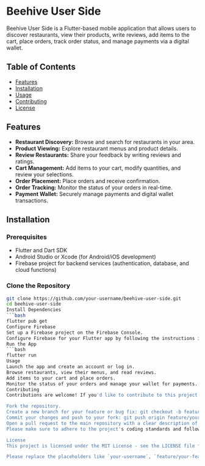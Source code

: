# Beehive User Side

Beehive User Side is a Flutter-based mobile application that allows users to discover restaurants, view their products, write reviews, add items to the cart, place orders, track order status, and manage payments via a digital wallet.

## Table of Contents

- [Features](#features)
- [Installation](#installation)
- [Usage](#usage)
- [Contributing](#contributing)
- [License](#license)

## Features

- **Restaurant Discovery:** Browse and search for restaurants in your area.
- **Product Viewing:** Explore restaurant menus and product details.
- **Review Restaurants:** Share your feedback by writing reviews and ratings.
- **Cart Management:** Add items to your cart, modify quantities, and review your selections.
- **Order Placement:** Place orders and receive confirmation.
- **Order Tracking:** Monitor the status of your orders in real-time.
- **Payment Wallet:** Securely manage payments and digital wallet transactions.

## Installation

### Prerequisites

- Flutter and Dart SDK
- Android Studio or Xcode (for Android/iOS development)
- Firebase project for backend services (authentication, database, and cloud functions)

### Clone the Repository

```bash
git clone https://github.com/your-username/beehive-user-side.git
cd beehive-user-side
Install Dependencies
```bash
flutter pub get
Configure Firebase
Set up a Firebase project on the Firebase Console.
Configure Firebase for your Flutter app by following the instructions in the Firebase documentation.
Run the App
```bash
flutter run
Usage
Launch the app and create an account or log in.
Browse restaurants, view their menus, and read reviews.
Add items to your cart and place orders.
Monitor the status of your orders and manage your wallet for payments.
Contributing
Contributions are welcome! If you'd like to contribute to this project, please follow these steps:

Fork the repository.
Create a new branch for your feature or bug fix: git checkout -b feature/your-feature-name.
Commit your changes and push to your fork: git push origin feature/your-feature-name.
Open a pull request to the main repository with a clear description of your changes.
Please make sure to adhere to the project's coding standards and follow best practices. For major changes or significant features, it's a good idea to discuss them in an issue before starting work.

License
This project is licensed under the MIT License - see the LICENSE file for details.

Please replace the placeholders like `your-username`, `feature/your-feature-name`, and adjust the content to match your project's specific details and requirements. This README file provides an overview of your project's features, installation instructions, usage guidelines, and contribution guidelines, which can be expanded upon as needed.





